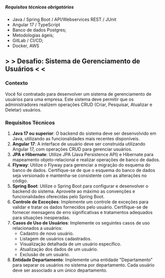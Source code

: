 ##### Requisitos técnicos obrigatórios
- Java / Spring Boot / API/Webservices REST / JUnit
- Angular 17 / TypeScript
- Banco de dados Postgres;
- Metodologias ágeis;
- GitLab / CI/CD;
- Docker, AWS

## > > Desafio: Sistema de Gerenciamento de Usuários < <

### Contexto
Você foi contratado para desenvolver um sistema de gerenciamento de usuários para uma empresa. Este sistema deve permitir que os administradores realizem operações CRUD (Criar, Pesquisar, Atualizar e Deletar) usuários.

### Requisitos Técnicos

1. **Java 17 ou superior**: O backend do sistema deve ser desenvolvido em Java, utilizando as funcionalidades mais recentes disponíveis.
2. **Angular 17**: A interface de usuário deve ser construída utilizando Angular 17, com operações CRUD para gerenciar usuários.
3. **JPA e Hibernate**: Utilize JPA (Java Persistence API) e Hibernate para mapeamento objeto-relacional e realizar operações de banco de dados.
4. **Flyway**: Utilize o Flyway para gerenciar a migração do esquema do banco de dados. Certifique-se de que o esquema do banco de dados seja versionado e mantenha-se consistente com as alterações no código.
5. **Spring Boot**: Utilize o Spring Boot para configurar e desenvolver o backend do sistema. Aproveite ao máximo as convenções e funcionalidades oferecidas pelo Spring Boot.
6. **Controle de Exceções**: Implemente um controle de exceções para validar e tratar os dados fornecidos pelo usuário. Certifique-se de fornecer mensagens de erro significativas e tratamentos adequados para situações inesperadas.
7. **Casos de Uso de Usuários**: Implemente os seguintes casos de uso relacionados a usuários:
   - Cadastro de novo usuário.
   - Listagem de usuários cadastrados.
   - Visualização detalhada de um usuário específico.
   - Atualização dos dados de um usuário.
   - Exclusão de um usuário.
8. **Entidade Departamento**: Implemente uma entidade "Departamento" para separar os usuários no sistema por departamento. Cada usuário deve ser associado a um único departamento.
